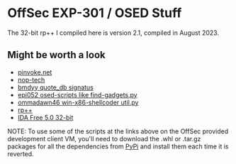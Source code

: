 # OffSec EXP-301 / OSED Stuff

The 32-bit rp++ I compiled here is version 2.1, compiled in August 2023.

## Might be worth a look

- [pinvoke.net](http://pinvoke.net/)
- [nop-tech](https://github.com/nop-tech/OSED)
- [bmdyy quote_db signatus](https://github.com/bmdyy/osed_prep)
- [epi052 osed-scripts like find-gadgets.py](https://github.com/epi052/osed-scripts)
- [ommadawn46 win-x86-shellcoder util.py](https://github.com/ommadawn46/win-x86-shellcoder/blob/master/coder/util.py)
- [rp++](https://github.com/0vercl0k/rp)
- [IDA Free 5.0 32-bit](https://www.scummvm.org/news/20180331/)

NOTE: To use some of the scripts at the links above on the OffSec provided development client VM, you'll need to download the .whl or .tar.gz packages for all the dependencies from [PyPi](https://pypi.org/) and install them each time it is reverted.
